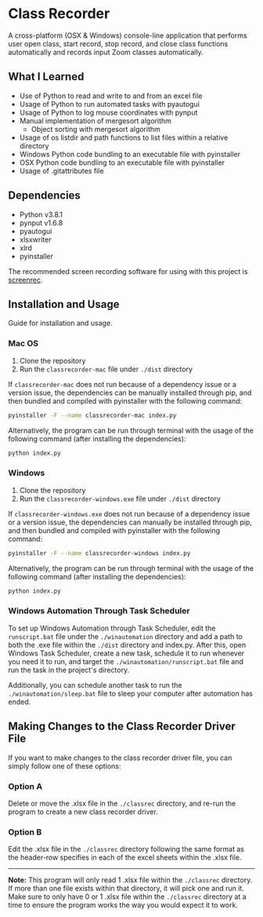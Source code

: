 # Class Recorder
A cross-platform (OSX & Windows) console-line application that performs user open class, start record, stop record, and close class functions automatically and records input Zoom classes automatically.

## What I Learned
- Use of Python to read and write to and from an excel file
- Usage of Python to run automated tasks with pyautogui
- Usage of Python to log mouse coordinates with pynput
- Manual implementation of mergesort algorithm
    - Object sorting with mergesort algorithm
- Usage of os listdir and path functions to list files within a relative directory
- Windows Python code bundling to an executable file with pyinstaller
- OSX Python code bundling to an executable file with pyinstaller
- Usage of .gitattributes file

## Dependencies
- Python v3.8.1
- pynput v1.6.8
- pyautogui
- xlsxwriter
- xlrd
- pyinstaller

The recommended screen recording software for using with this project is [screenrec](https://screenrec.com).

## Installation and Usage
Guide for installation and usage.

### Mac OS
1. Clone the repository
2. Run the `classrecorder-mac` file under `./dist` directory

If `classrecorder-mac` does not run because of a dependency issue or a version issue, the dependencies can be manually installed through pip, and then bundled and compiled with pyinstaller with the following command:

```sh
pyinstaller -F --name classrecorder-mac index.py
```

Alternatively, the program can be run through terminal with the usage of the following command (after installing the dependencies):

```sh
python index.py
```

### Windows
1. Clone the repository
2. Run the `classrecorder-windows.exe` file under `./dist` directory

If `classrecorder-windows.exe` does not run because of a dependency issue or a version issue, the dependencies can manually be installed through pip, and then bundled and compiled with pyinstaller with the following command:

```sh
pyinstaller -F --name classrecorder-windows index.py
```

Alternatively, the program can be run through terminal with the usage of the following command (after installing the dependencies):

```sh
python index.py
```

### Windows Automation Through Task Scheduler
To set up Windows Automation through Task Scheduler, edit the `runscript.bat` file under the `./winautomation` directory and add a path to both the .exe file within the `./dist` directory and index.py. After this, open Windows Task Scheduler, create a new task, schedule it to run whenever you need it to run, and target the `./winautomation/runscript.bat` file and run the task in the project's directory. 

Additionally, you can schedule another task to run the `./winautomation/sleep.bat` file to sleep your computer after automation has ended. 

## Making Changes to the Class Recorder Driver File
If you want to make changes to the class recorder driver file, you can simply follow one of these options:

### Option A
Delete or move the .xlsx file in the `./classrec` directory, and re-run the program to create a new class recorder driver.

### Option B
Edit the .xlsx file in the `./classrec` directory following the same format as the header-row specifies in each of the excel sheets within the .xlsx file. 

---

**Note:** This program will only read 1 .xlsx file within the `./classrec` directory. If more than one file exists within that directory, it will pick one and run it. Make sure to only have 0 or 1 .xlsx file within the `./classrec` directory at a time to ensure the program works the way you would expect it to work.